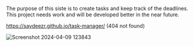 The purpose of this siste is to create tasks and keep track of the deadlines. This project needs work and will be developed better in the near future.

https://saydeezr.github.io/task-manager/   (404 not found)

![Screenshot 2024-04-09 123843](https://github.com/Saydeezr/task-manager/assets/157931019/98f895e5-9a0a-42bf-b6ca-99bcf2e62300)
